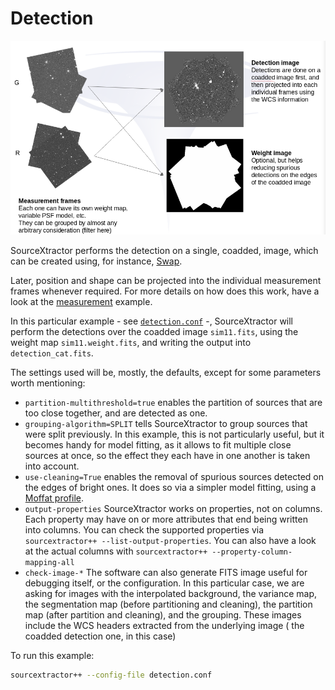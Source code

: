 # Detection

![Coadded image and weight map](../images/coadd.png)

SourceXtractor performs the detection on a single, coadded, image, which
can be created using, for instance, [Swap](http://www.astromatic.net/software/swarp).

Later, position and shape can be projected into the individual measurement
frames whenever required. For more details on how does this work,
have a look at the [measurement](../measurement/README.md) example.

In this particular example - see [`detection.conf`](detection.conf) -,
SourceXtractor will perform the detections over the coadded image
`sim11.fits`, using the weight map `sim11.weight.fits`,
and writing the output into `detection_cat.fits`.

The settings used will be, mostly, the defaults, except for some parameters
worth mentioning:

* `partition-multithreshold=true` enables the partition of sources that are
  too close together, and are detected as one.
* `grouping-algorithm=SPLIT` tells SourceXtractor to group sources that were
  split previously. In this example, this is not particularly useful, but it
  becomes handy for model fitting, as it allows to fit multiple close sources
  at once, so the effect they each have in one another is taken into account.
* `use-cleaning=True` enables the removal of spurious sources detected on the
  edges of bright ones. It does so via a simpler model fitting, using
  a [Moffat profile](https://en.wikipedia.org/wiki/Moffat_distribution).
* `output-properties` SourceXtractor works on properties, not on columns. Each
  property may have on or more attributes that end being written into columns.
  You can check the supported properties via `sourcextractor++ --list-output-properties`.
  You can also have a look at the actual columns  with
  `sourcextractor++ --property-column-mapping-all`
* `check-image-*` The software can also generate FITS image useful for debugging
  itself, or the configuration. In this particular case, we are asking
  for images with the interpolated background, the variance map, the segmentation
  map (before partitioning and cleaning), the partition map (after partition and
  cleaning), and the grouping.
  These images include the WCS headers extracted from the underlying image (
  the coadded detection one, in this case)

To run this example:

```bash
sourcextractor++ --config-file detection.conf
```
